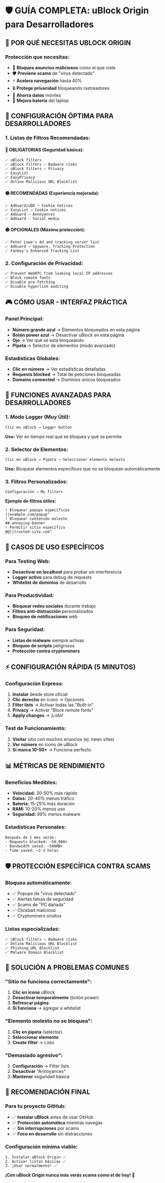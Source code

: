 # 🛡️ GUÍA COMPLETA: uBlock Origin para Desarrolladores

## 🎯 **POR QUÉ NECESITAS UBLOCK ORIGIN**

### **Protección que necesitas:**
- 🚫 **Bloquea anuncios maliciosos** como el que viste
- 🛡️ **Previene scams** de "virus detectado"
- ⚡ **Acelera navegación** hasta 40%
- 🔒 **Protege privacidad** bloqueando rastreadores
- 💾 **Ahorra datos** móviles
- 🔋 **Mejora batería** del laptop

## 🔧 **CONFIGURACIÓN ÓPTIMA PARA DESARROLLADORES**

### **1. Listas de Filtros Recomendadas:**

#### **🔴 OBLIGATORIAS (Seguridad básica):**
```
✅ uBlock filters
✅ uBlock filters – Badware risks  
✅ uBlock filters – Privacy
✅ EasyList
✅ EasyPrivacy
✅ Online Malicious URL Blocklist
```

#### **🟡 RECOMENDADAS (Experiencia mejorada):**
```
✅ AdGuard/uBO – Cookie notices
✅ EasyList – Cookie notices  
✅ AdGuard – Annoyances
✅ AdGuard – Social media
```

#### **🟢 OPCIONALES (Máxima protección):**
```
✅ Peter Lowe's Ad and tracking server list
✅ AdGuard – Spyware, Tracking Protection
✅ Fanboy's Enhanced Tracking List
```

### **2. Configuración de Privacidad:**
```
✅ Prevent WebRTC from leaking local IP addresses
✅ Block remote fonts
✅ Disable pre-fetching 
✅ Disable hyperlink auditing
```

## 🎮 **CÓMO USAR - INTERFAZ PRÁCTICA**

### **Panel Principal:**
- **Número grande azul** → Elementos bloqueados en esta página
- **Botón power azul** → Desactivar uBlock en esta página  
- **Ojo** → Ver qué se está bloqueando
- **Pipeta** → Selector de elementos (modo avanzado)

### **Estadísticas Globales:**
- **Clic en número** → Ver estadísticas detalladas
- **Requests blocked** → Total de peticiones bloqueadas
- **Domains connected** → Dominios únicos bloqueados

## 🔧 **FUNCIONES AVANZADAS PARA DESARROLLADORES**

### **1. Modo Logger (Muy Útil):**
```
Clic en uBlock → Logger button
```
**Uso:** Ver en tiempo real qué se bloquea y qué se permite

### **2. Selector de Elementos:**
```
Clic en uBlock → Pipeta → Seleccionar elemento molesto
```
**Uso:** Bloquear elementos específicos que no se bloquean automáticamente

### **3. Filtros Personalizados:**
```
Configuración → My filters
```
**Ejemplo de filtros útiles:**
```
! Bloquear popups específicos
||example.com/popup^
! Bloquear contenido molesto
##.annoying-banner
! Permitir sitio específico
@@||trusted-site.com^
```

## 🚀 **CASOS DE USO ESPECÍFICOS**

### **Para Testing Web:**
- **Desactivar en localhost** para probar sin interferencia
- **Logger activo** para debug de requests
- **Whitelist de dominios** de desarrollo

### **Para Productividad:**
- **Bloquear redes sociales** durante trabajo
- **Filtros anti-distracción** personalizados
- **Bloqueo de notificaciones** web

### **Para Seguridad:**
- **Listas de malware** siempre activas
- **Bloqueo de scripts** peligrosos
- **Protección contra cryptominers**

## ⚡ **CONFIGURACIÓN RÁPIDA (5 MINUTOS)**

### **Configuración Express:**
1. **Instalar** desde store oficial
2. **Clic derecho** en ícono → Opciones
3. **Filter lists** → Activar todas las "Built-in"
4. **Privacy** → Activar "Block remote fonts"
5. **Apply changes** → ¡Listo!

### **Test de Funcionamiento:**
1. **Visitar** sitio con muchos anuncios (ej: news sites)
2. **Ver número** en ícono de uBlock
3. **Si marca 10-50+** → Funciona perfecto

## 📊 **MÉTRICAS DE RENDIMIENTO**

### **Beneficios Medibles:**
- **Velocidad:** 30-50% más rápido
- **Datos:** 20-40% menos tráfico
- **Batería:** 15-25% más duración
- **RAM:** 10-20% menos uso
- **Seguridad:** 99% menos malware

### **Estadísticas Personales:**
```
Después de 1 mes verás:
- Requests blocked: ~50,000+
- Bandwidth saved: ~500MB+
- Time saved: ~2-3 horas
```

## 🛡️ **PROTECCIÓN ESPECÍFICA CONTRA SCAMS**

### **Bloquea automáticamente:**
- ✅ Popups de "virus detectado"
- ✅ Alertas falsas de seguridad
- ✅ Scams de "PC dañada"
- ✅ Clickbait malicioso
- ✅ Cryptominers ocultos

### **Listas especializadas:**
```
✅ uBlock filters – Badware risks
✅ Online Malicious URL Blocklist  
✅ Phishing URL Blocklist
✅ Malware Domain Blocklist
```

## 🔧 **SOLUCIÓN A PROBLEMAS COMUNES**

### **"Sitio no funciona correctamente":**
1. **Clic en ícono** uBlock
2. **Desactivar temporalmente** (botón power)
3. **Refrescar página**
4. **Si funciona** → agregar a whitelist

### **"Elemento molesto no se bloquea":**
1. **Clic en pipeta** (selector)
2. **Seleccionar elemento**
3. **Create filter** → Listo

### **"Demasiado agresivo":**
1. **Configuración** → Filter lists
2. **Desactivar** "Annoyances" 
3. **Mantener** seguridad básica

## 🎯 **RECOMENDACIÓN FINAL**

### **Para tu proyecto GitHub:**
- ✅ **Instalar uBlock** antes de usar GitHub
- ✅ **Protección automática** mientras navegas
- ✅ **Sin interrupciones** por scams
- ✅ **Foco en desarrollo** sin distracciones

### **Configuración mínima viable:**
```
1. Instalar uBlock Origin ✅
2. Activar listas básicas ✅  
3. ¡Usar normalmente! ✅
```

**¡Con uBlock Origin nunca más verás scams como el de hoy! 🚀**